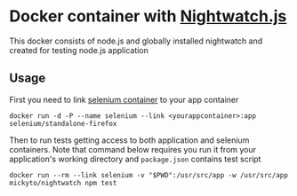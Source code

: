 # Docker container with [Nightwatch.js](http://nightwatchjs.org)

This docker consists of node.js and globally installed nightwatch and created for testing node.js application

## Usage

First you need to link [selenium container](https://hub.docker.com/r/selenium/standalone-firefox/) to your app container

```
docker run -d -P --name selenium --link <yourappcontainer>:app selenium/standalone-firefox
```

Then to run tests getting access to both application and selenium containers.
Note that command below requires you run it from your application's working directory and `package.json` contains test script  

```
docker run --rm --link selenium -v "$PWD":/usr/src/app -w /usr/src/app mickyto/nightwatch npm test
```
